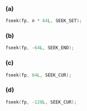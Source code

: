 
### (a)
```c
fseek(fp, n * 64L, SEEK_SET);
```

### (b)
```c
fseek(fp, -64L, SEEK_END);
```

### (c)
```c
fseek(fp, 64L, SEEK_CUR);
```

### (d)
```c
fseek(fp, -128L, SEEK_CUR);
```
